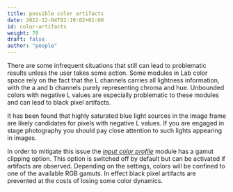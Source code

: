 ```yaml
---
title: possible color artifacts
date: 2022-12-04T02:19:02+01:00
id: color-artifacts
weight: 70
draft: false
author: "people"
---
```


There are some infrequent situations that still can lead to problematic results unless the user takes some action. Some modules in Lab color space rely on the fact that the L channels carries all lightness information, with the a and b channels purely representing chroma and hue. Unbounded colors with negative L values are especially problematic to these modules and can lead to black pixel artifacts.

It has been found that highly saturated blue light sources in the image frame are likely candidates for pixels with negative L values. If you are engaged in stage photography you should pay close attention to such lights appearing in images.

In order to mitigate this issue the [_input color profile_](../../views/darkroom/modules/input-color-profile.md) module has a gamut clipping option. This option is switched off by default but can be activated if artifacts are observed. Depending on the settings, colors will be confined to one of the available RGB gamuts. In effect black pixel artifacts are prevented at the costs of losing some color dynamics.
